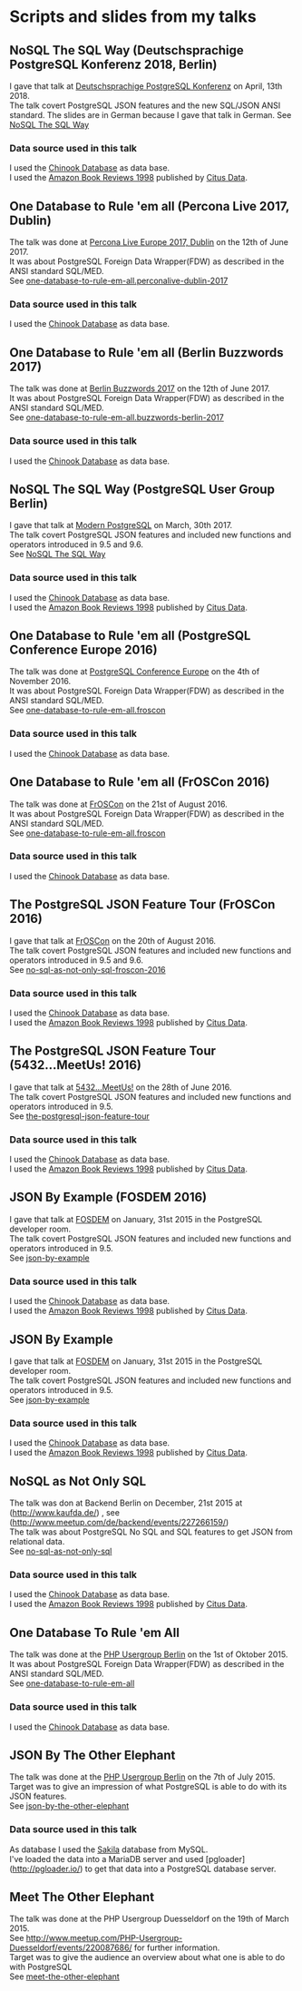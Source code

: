 # Scripts and slides from my talks

## NoSQL The SQL Way (Deutschsprachige PostgreSQL Konferenz 2018, Berlin)
I gave that talk at [Deutschsprachige PostgreSQL Konferenz](http://2018.pgconf.de/) on April, 13th 2018.  
The talk covert PostgreSQL JSON features and the new SQL/JSON ANSI standard. The slides are in German because I gave that talk in German.
See [NoSQL The SQL Way](https://github.com/sjstoelting/talks/tree/master/NoSQL-The-SQL-Way.pgconf-de-2018)

### Data source used in this talk
I used the [Chinook Database](https://github.com/lerocha/chinook-database) as data base.  
I used the [Amazon Book Reviews 1998](http://examples.citusdata.com/customer_reviews_nested_1998.json.gz) published by [Citus Data](https://www.citusdata.com/).

## One Database to Rule 'em all (Percona Live 2017, Dublin)
The talk was done at [Percona Live Europe 2017, Dublin](https://www.percona.com/live/e17/) on the 12th of June 2017.  
It was about PostgreSQL Foreign Data Wrapper(FDW) as described in the  ANSI standard SQL/MED.  
See [one-database-to-rule-em-all.perconalive-dublin-2017](https://github.com/sjstoelting/talks/tree/master/one-database-to-rule-em-all.perconalive-dublin-2017)

### Data source used in this talk
I used the [Chinook Database](https://github.com/lerocha/chinook-database) as data base.

## One Database to Rule 'em all (Berlin Buzzwords 2017)
The talk was done at [Berlin Buzzwords 2017](https://berlinbuzzwords.de/) on the 12th of June 2017.  
It was about PostgreSQL Foreign Data Wrapper(FDW) as described in the  ANSI standard SQL/MED.  
See [one-database-to-rule-em-all.buzzwords-berlin-2017](https://github.com/sjstoelting/talks/tree/master/one-database-to-rule-em-all.buzzwords-berlin-2017)

### Data source used in this talk
I used the [Chinook Database](https://github.com/lerocha/chinook-database) as data base.

## NoSQL The SQL Way (PostgreSQL User Group Berlin)
I gave that talk at [Modern PostgreSQL](https://fosdem.org/2016/) on March, 30th 2017.  
The talk covert PostgreSQL JSON features and included new functions and operators introduced in 9.5 and 9.6.  
See [NoSQL The SQL Way](https://github.com/sjstoelting/talks/tree/master/NoSQL-The-SQL-Way)

### Data source used in this talk
I used the [Chinook Database](https://github.com/lerocha/chinook-database) as data base.  
I used the [Amazon Book Reviews 1998](http://examples.citusdata.com/customer_reviews_nested_1998.json.gz) published by [Citus Data](https://www.citusdata.com/).

## One Database to Rule 'em all (PostgreSQL Conference Europe 2016)
The talk was done at [PostgreSQL Conference Europe](http://2016.pgconf.eu//) on the 4th of November 2016.  
It was about PostgreSQL Foreign Data Wrapper(FDW) as described in the  ANSI standard SQL/MED.  
See [one-database-to-rule-em-all.froscon](https://github.com/sjstoelting/talks/tree/master/one-database-to-rule-em-all.pgconfeu-2016)

### Data source used in this talk
I used the [Chinook Database](https://github.com/lerocha/chinook-database) as data base.

## One Database to Rule 'em all (FrOSCon 2016)
The talk was done at [FrOSCon](https://www.froscon.de/) on the 21st of August 2016.  
It was about PostgreSQL Foreign Data Wrapper(FDW) as described in the  ANSI standard SQL/MED.  
See [one-database-to-rule-em-all.froscon](https://github.com/sjstoelting/talks/tree/master/one-database-to-rule-em-all.froscon)

### Data source used in this talk
I used the [Chinook Database](https://github.com/lerocha/chinook-database) as data base.

## The PostgreSQL JSON Feature Tour (FrOSCon 2016)
I gave that talk at [FrOSCon](https://www.froscon.de/) on the 20th of August 2016.  
The talk covert PostgreSQL JSON features and included new functions and operators introduced in 9.5 and 9.6.  
See [no-sql-as-not-only-sql-froscon-2016](https://github.com/sjstoelting/talks/tree/master/no-sql-as-not-only-sql-froscon-2016)

### Data source used in this talk
I used the [Chinook Database](https://github.com/lerocha/chinook-database) as data base.  
I used the [Amazon Book Reviews 1998](http://examples.citusdata.com/customer_reviews_nested_1998.json.gz) published by [Citus Data](https://www.citusdata.com/).

## The PostgreSQL JSON Feature Tour (5432...MeetUs! 2016)
I gave that talk at [5432...MeetUs!](http://5432meet.us/en/home-en/) on the 28th of June 2016.  
The talk covert PostgreSQL JSON features and included new functions and operators introduced in 9.5.  
See [the-postgresql-json-feature-tour](https://github.com/sjstoelting/talks/tree/master/the-postgresql-json-feature-tour)

### Data source used in this talk
I used the [Chinook Database](https://github.com/lerocha/chinook-database) as data base.  
I used the [Amazon Book Reviews 1998](http://examples.citusdata.com/customer_reviews_nested_1998.json.gz) published by [Citus Data](https://www.citusdata.com/).

## JSON By Example (FOSDEM 2016)
I gave that talk at [FOSDEM](https://fosdem.org/2016/) on January, 31st 2015 in the PostgreSQL developer room.  
The talk covert PostgreSQL JSON features and included new functions and operators introduced in 9.5.  
See [json-by-example](https://github.com/sjstoelting/talks/tree/master/json-by-example)

### Data source used in this talk
I used the [Chinook Database](https://github.com/lerocha/chinook-database) as data base.  
I used the [Amazon Book Reviews 1998](http://examples.citusdata.com/customer_reviews_nested_1998.json.gz) published by [Citus Data](https://www.citusdata.com/).

## JSON By Example
I gave that talk at [FOSDEM](https://fosdem.org/2016/) on January, 31st 2015 in the PostgreSQL developer room.  
The talk covert PostgreSQL JSON features and included new functions and operators introduced in 9.5.  
See [json-by-example](https://github.com/sjstoelting/talks/tree/master/json-by-example)

### Data source used in this talk
I used the [Chinook Database](https://github.com/lerocha/chinook-database) as data base.  
I used the [Amazon Book Reviews 1998](http://examples.citusdata.com/customer_reviews_nested_1998.json.gz) published by [Citus Data](https://www.citusdata.com/).

## NoSQL as Not Only SQL
The talk was don at Backend Berlin on December, 21st 2015 at (http://www.kaufda.de/) , see (http://www.meetup.com/de/backend/events/227266159/)  
The talk was about PostgreSQL No SQL and SQL features to get JSON from relational data.   
See [no-sql-as-not-only-sql](https://github.com/sjstoelting/talks/tree/master/no-sql-as-not-only-sql)

### Data source used in this talk
I used the [Chinook Database](https://github.com/lerocha/chinook-database) as data base.  
I used the [Amazon Book Reviews 1998](http://examples.citusdata.com/customer_reviews_nested_1998.json.gz) published by [Citus Data](https://www.citusdata.com/).  

## One Database To Rule 'em All
The talk was done at the [PHP Usergroup Berlin](http://www.bephpug.de/2015/09/01/september.html) on the 1st of Oktober 2015.  
It was about PostgreSQL Foreign Data Wrapper(FDW) as described in the  ANSI standard SQL/MED.   
See [one-database-to-rule-em-all](https://github.com/sjstoelting/talks/tree/master/one-database-to-rule-em-all)

### Data source used in this talk
I used the [Chinook Database](https://github.com/lerocha/chinook-database) as data base.

## JSON By The Other Elephant
The talk was done at the [PHP Usergroup Berlin](http://www.bephpug.de/2015/07/07/july.html) on the 7th of July 2015.  
Target was to give an impression of what PostgreSQL is able to do with its JSON features.  
See [json-by-the-other-elephant](https://github.com/sjstoelting/talks/tree/master/json-by-the-other-elephant)

### Data source used in this talk
As database I used the [Sakila](http://dev.mysql.com/doc/index-other.html) database from MySQL.  
I've loaded the data into a MariaDB server and used [pgloader] (http://pgloader.io/) to get that data into a PostgreSQL database server.

## Meet The Other Elephant
The talk was done at the PHP Usergroup Duesseldorf on the 19th of March 2015.  
See http://www.meetup.com/PHP-Usergroup-Duesseldorf/events/220087686/ for further information.  
Target was to give the audience an overview about what one is able to do with PostgreSQL  
See [meet-the-other-elephant](https://github.com/sjstoelting/talks/tree/master/meet-the-other-elephant)
